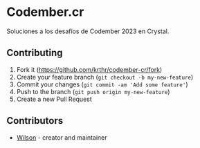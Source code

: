 # Codember.cr

Soluciones a los desafíos de Codember 2023 en Crystal.

## Contributing

1. Fork it (<https://github.com/krthr/codember-cr/fork>)
2. Create your feature branch (`git checkout -b my-new-feature`)
3. Commit your changes (`git commit -am 'Add some feature'`)
4. Push to the branch (`git push origin my-new-feature`)
5. Create a new Pull Request

## Contributors

- [Wilson](https://github.com/krthr) - creator and maintainer
